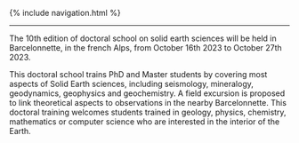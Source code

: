 {% include navigation.html %}

---

The 10th edition of doctoral school on solid earth sciences will be held in Barcelonnette, in the french Alps, from October 16th 2023 to October 27th 2023.

This doctoral school trains PhD and Master students by covering most aspects of Solid Earth sciences, including seismology, mineralogy, geodynamics, geophysics and geochemistry. A field excursion is  proposed to link theoretical aspects to observations in the nearby Barcelonnette. This doctoral training welcomes students trained in geology, physics, chemistry, mathematics or computer science who are interested in the interior of the Earth.





